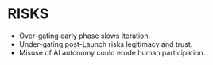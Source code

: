 # RISKS
- Over-gating early phase slows iteration.
- Under-gating post-Launch risks legitimacy and trust.
- Misuse of AI autonomy could erode human participation.


